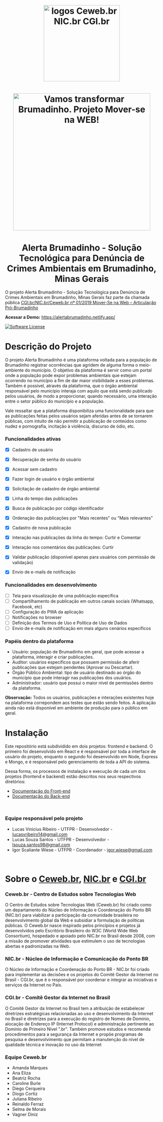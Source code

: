 <h1 align="center"><img src="https://user-images.githubusercontent.com/16292535/150152830-a0077ec7-d677-4e19-b282-04401bb5a060.png" alt="logos Ceweb.br NIC.br CGI.br " width="250" height="auto"></h1>

<h1 align="center">
    <img src="https://ceweb.br/media/imgs/Moverse_na_Web_banner-site.jpg" alt="Vamos transformar Brumadinho. Projeto Mover-se na WEB!" width="450" height="auto">
</h1>


<h1 align="center"> Alerta Brumadinho - Solução Tecnológica para Denúncia de Crimes Ambientais em Brumadinho, Minas Gerais </h1>

O projeto Alerta Brumadinho - Solução Tecnológica para Denúncia de Crimes Ambientais em Brumadinho, Minas Gerais faz parte da chamada pública [CGI.br/NIC.br/Ceweb.br nº 01/2019
Mover-Se na Web – Articulação Pró-Brumadinho](https://ceweb.br/projetos/chamada.html)

**Acessar a Demo:** https://alertabrumadinho.netlify.app/

[![Software License](https://img.shields.io/badge/license-MIT-green.svg)](https://github.com/lucasvribeiro/mover-se_alerta-brumadinho)

#  Descrição do Projeto

O projeto Alerta Brumadinho é uma plataforma voltada para a população de Brumadinho registrar ocorrências que agridem de alguma forma o meio-ambiente do município. O objetivo da plataforma é servir como um portal onde a população pode expor problemas ambientais que estejam ocorrendo no município a fim de dar maior visibilidade a esses problemas. Também é possível, através da plataforma, que o órgão ambiental responsável pelo município interaja com aquilo que está sendo publicado pelos usuários, de modo a proporcionar, quando necessário, uma interação entre o setor público do município e a população.

Vale ressaltar que a plataforma disponibiliza uma funcionalidade para que as publicações feitas pelos usuários sejam aferidas antes de se tornarem públicas, com intuito de não permitir a publicação de conteúdos como nudez e pornografia, incitação à violência, discurso de ódio, etc. 

### Funcionalidades ativas
- [x] Cadastro de usuário
- [x] Recuperação de senha do usuário
- [x] Acessar sem cadastro
- [x] Fazer login de usuário e órgão ambiental
- [x] Solicitação de cadastro de órgão ambiental
- [x] Linha do tempo das publicações
- [x] Busca de publicação por código identificador
- [x] Ordenação das publicações por "Mais recentes" ou "Mais relevantes"
- [x] Cadastro de nova publicação
- [x] Interação nas publicações da linha do tempo: Curtir e Comentar
- [x] Interação nos comentários das publicações: Curtir
- [x] Validar publicação (disponível apenas para usuários com permissão de validação)
- [x] Envio de e-mails de notificação


### Funcionalidades em desenvolvimento
- [ ] Tela para visualização de uma publicação específica
- [ ] Compartilhamento de publicação em outros canais sociais (Whatsapp, Facebook, etc)
- [ ] Configuração do PWA da aplicação
- [ ] Notificações no browser
- [ ] Definição dos Termos de Uso e Política de Uso de Dados
- [ ] Envio de e-mails de notificação em mais alguns cenários específicos

### Papéis dentro da plataforma

-  Usuário: população de Brumadinho em geral, que pode acessar a plataforma, interagir e criar publicações.
-  Auditor: usuários específicos que possuem permissão de aferir publicações que estejam pendentes (Aprovar ou Descartar).
-  Órgão Público Ambiental: tipo de usuário destinado ao órgão do município que pode interagir nas publicações dos usuários.
-  Administrador: usuário que possui o maior nível de permissões dentro da plataforma.

**Observação:** Todos os usuários, publicações e interações existentes hoje na plataforma correpondem aos testes que estão sendo feitos. A aplicação ainda não está disponível em ambiente de produção para o público em geral.

#  Instalação

Este repositório está subdividido em dois projetos: frontend e backend. O primeiro foi desenvolvido em React e é responsável por toda a interface de usuário do projeto, enquanto o segundo foi desenvolvido em Node, Express e Mongo, e é responsável pelo gerenciamento de toda a API do sistema.

Dessa forma, os processos de instalação e execução de cada um dos projetos (frontend e backend) estão descritos nos seus respectivos diretórios:
- [Documentação do Front-end](frontend/README.md)
- [Documentação do Back-end](backend/README.md)

<br/>

### Equipe responsável pelo projeto 

- Lucas Vinicius Ribeiro    - UTFPR - Desenvolvedor - lucasvribeiro14@gmail.com
- Lucas Souza Santos        - UTFPR - Desenvolvedor - lsouza.santos98@gmail.com
- Igor Scaliante Wiese      - UTFPR - Coordenador   - igor.wiese@gmail.com

</br>

# Sobre o [Ceweb.br](https://ceweb.br/sobre-o-ceweb-br/), [NIC.br](https://www.nic.br/sobre/) e [CGI.br](https://cgi.br/sobre/)

### Ceweb.br - Centro de Estudos sobre Tecnologias Web
O Centro de Estudos sobre Tecnologias Web (Ceweb.br) foi criado como um departamento do Núcleo de Informação e Coordenação do Ponto BR (NIC.br) para viabilizar a participação da comunidade brasileira no desenvolvimento global da Web e subsidiar a formulação de políticas públicas. O Ceweb.br nasce inspirado pelos princípios e projetos já desenvolvidos pelo Escritório Brasileiro do W3C (World Wide Web Consortium), hospedado e apoiado pelo NIC.br no Brasil desde 2008, com a missão de promover atividades que estimulem o uso de tecnologias abertas e padronizadas na Web.


### NIC.br - Núcleo de Informação e Comunicação do Ponto BR
O Núcleo de Informação e Coordenação do Ponto BR - NIC.br foi criado para implementar as decisões e os projetos do Comitê Gestor da Internet no Brasil - CGI.br, que é o responsável por coordenar e integrar as iniciativas e serviços da Internet no País.


### CGI.br - Comitê Gestor da Internet no Brasil
O Comitê Gestor da Internet no Brasil tem a atribuição de estabelecer diretrizes estratégicas relacionadas ao uso e desenvolvimento da Internet no Brasil e diretrizes para a execução do registro de Nomes de Domínio, alocação de Endereço IP (Internet Protocol) e administração pertinente ao Domínio de Primeiro Nível ".br". Também promove estudos e recomenda procedimentos para a segurança da Internet e propõe programas de pesquisa e desenvolvimento que permitam a manutenção do nível de qualidade técnica e inovação no uso da Internet

### Equipe Ceweb.br

<ul>
    <li>Amanda Marques</li> 
    <li>Ana Eliza</li>
    <li>Beatriz Rocha</li>
    <li>Caroline Burle</li>
    <li>Diego Cerqueira</li>
    <li>Diogo Cortiz</li>
    <li>Juliana Ribeiro</li>
    <li>Reinaldo Ferraz</li>
    <li>Selma de Morais</li>
    <li>Vagner Diniz</li>
</ul>
